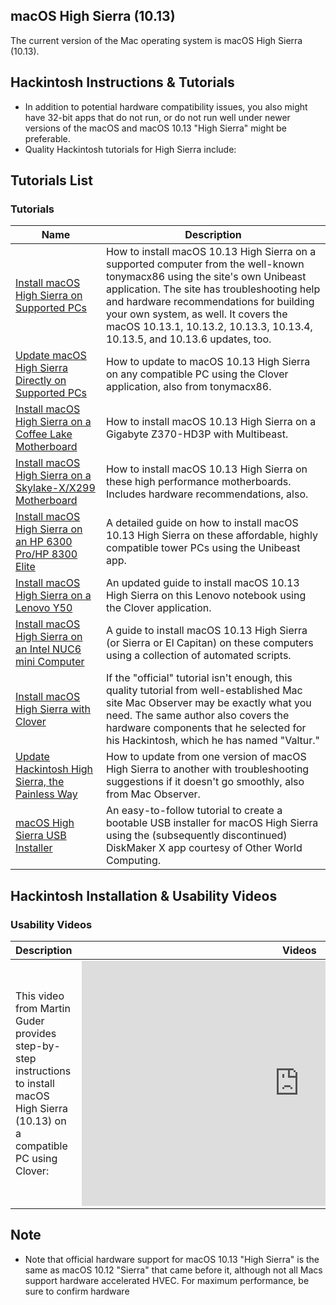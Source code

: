 ## macOS High Sierra (10.13)

The current version of the Mac operating system is macOS High Sierra (10.13).

## Hackintosh Instructions & Tutorials

+   In addition to potential hardware compatibility issues, you also might have 32-bit apps that do not run, or do not run well under newer versions of the macOS and macOS 10.13 "High Sierra" might be preferable.
+   Quality Hackintosh tutorials for High Sierra include:

## Tutorials List

### Tutorials

| Name | Description |
| --- | --- |
| [Install macOS High Sierra on Supported PCs](https://www.tonymacx86.com/threads/unibeast-install-macos-high-sierra-on-any-supported-intel-based-pc.235474/) | How to install macOS 10.13 High Sierra on a supported computer from the well-known tonymacx86 using the site's own Unibeast application. The site has troubleshooting help and hardware recommendations for building your own system, as well. It covers the macOS 10.13.1, 10.13.2, 10.13.3, 10.13.4, 10.13.5, and 10.13.6 updates, too. |
| [Update macOS High Sierra Directly on Supported PCs](https://www.tonymacx86.com/threads/update-directly-to-macos-high-sierra.232707/) | How to update to macOS 10.13 High Sierra on any compatible PC using the Clover application, also from tonymacx86. |
| [Install macOS High Sierra on a Coffee Lake Motherboard](https://www.tonymacx86.com/threads/success-gigabyte-z370-hd3p-i5-8600k-gtx-960-coffee-lake.243274/) | How to install macOS 10.13 High Sierra on a Gigabyte Z370-HD3P with Multibeast. |
| [Install macOS High Sierra on a Skylake-X/X299 Motherboard](https://www.tonymacx86.com/threads/skylake-x-x299-live-the-future-now-on-macos-high-sierra-10-13-successful-build-extended-guide.229353/) | How to install macOS 10.13 High Sierra on these high performance motherboards. Includes hardware recommendations, also. |
| [Install macOS High Sierra on an HP 6300 Pro/HP 8300 Elite](https://www.tonymacx86.com/threads/guide-hp-6300-pro-hp-8300-elite-a-100-percent-working-and-easily-affordable-customac.224812/) | A detailed guide on how to install macOS 10.13 High Sierra on these affordable, highly compatible tower PCs using the Unibeast app. |
| [Install macOS High Sierra on a Lenovo Y50](https://www.tonymacx86.com/threads/guide-lenovo-y50-uhd-or-1080p-using-clover-uefi.232960/) | An updated guide to install macOS 10.13 High Sierra on this Lenovo notebook using the Clover application. |
| [Install macOS High Sierra on an Intel NUC6 mini Computer](https://www.tonymacx86.com/threads/guide-intel-skylake-nuc6-and-skull-canyon-using-clover-uefi-nuc6i5syk-nuc6i7kyk-etc.232743/) | A guide to install macOS 10.13 High Sierra (or Sierra or El Capitan) on these computers using a collection of automated scripts. |
| [Install macOS High Sierra with Clover](https://www.macobserver.com/tips/deep-dive/macos-high-sierra-public-beta-hackintosh/) | If the "official" tutorial isn't enough, this quality tutorial from well-established Mac site Mac Observer may be exactly what you need. The same author also covers the hardware components that he selected for his Hackintosh, which he has named "Valtur." |
| [Update Hackintosh High Sierra, the Painless Way](https://www.macobserver.com/tips/deep-dive/update-hackintosh-high-sierra/) | How to update from one version of macOS High Sierra to another with troubleshooting suggestions if it doesn't go smoothly, also from Mac Observer. |
| [macOS High Sierra USB Installer](https://blog.macsales.com/42448-create-a-bootable-macos-high-sierra-install-drive-with-diskmaker-x-7?utm_source=everymac&utm_medium=banner&utm_campaign=brandawareness) | An easy-to-follow tutorial to create a bootable USB installer for macOS High Sierra using the (subsequently discontinued) DiskMaker X app courtesy of Other World Computing. |

## Hackintosh Installation & Usability Videos

### Usability Videos

| Description | Videos |
| --- | --- |
| This video from Martin Guder provides step-by-step instructions to install macOS High Sierra (10.13) on a compatible PC using Clover: | <iframe width="696" height="392" src="https://www.youtube.com/embed/sb8comoqnSE" title="Hackintosh High Sierra Installation Guide (macOS 10.13.6)" frameborder="0" allow="accelerometer; autoplay; clipboard-write; encrypted-media; gyroscope; picture-in-picture; web-share" allowfullscreen=""></iframe> |

## Note

+   Note that official hardware support for macOS 10.13 "High Sierra" is the same as macOS 10.12 "Sierra" that came before it, although not all Macs support hardware accelerated HVEC. For maximum performance, be sure to confirm hardware